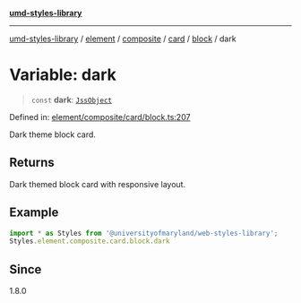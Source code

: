 [**umd-styles-library**](../../../../../../../../README.md)

***

[umd-styles-library](../../../../../../../../modules.md) / [element](../../../../../../../README.md) / [composite](../../../../../README.md) / [card](../../../README.md) / [block](../README.md) / dark

# Variable: dark

> `const` **dark**: [`JssObject`](../../../../../../../../utilities/namespaces/transform/type-aliases/JssObject.md)

Defined in: [element/composite/card/block.ts:207](https://github.com/UMD-Digital/design-system/blob/ada30a44686a89a90941bbd44a6f156101fc9b44/packages/styles/source/element/composite/card/block.ts#L207)

Dark theme block card.

## Returns

Dark themed block card with responsive layout.

## Example

```typescript
import * as Styles from '@universityofmaryland/web-styles-library';
Styles.element.composite.card.block.dark
```

## Since

1.8.0
